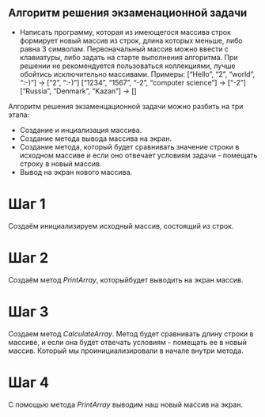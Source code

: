 ## Алгоритм решения экзаменационной задачи
* Написать программу, которая из имеющегося массива строк формирует новый массив из строк, длина которых меньше, либо равна 3 символам. Первоначальный массив можно ввести с клавиатуры, либо задать на старте выполнения алгоритма. При решении не рекомендуется пользоваться коллекциями, лучше обойтись исключительно массивами. Примеры: [“Hello”, “2”, “world”, “:-)”] → [“2”, “:-)”] [“1234”, “1567”, “-2”, “computer science”] → [“-2”] [“Russia”, “Denmark”, “Kazan”] → []

Алгоритм решения экзаменцационной задачи можно разбить на три этапа:

* Создание и инциализация массива.
* Создание метода вывода массива на экран.
* Создание метода, который будет сравнивать значение строки в исходном массиве и если оно отвечает условиям задачи - помещать строку в новый массив.
* Вывод на экран нового массива.

# Шаг 1

Создаём инициализируем исходный массив, состоящий из строк.

# Шаг 2

Создаём метод *PrintArray*, которыйбудет выводить на экран массив.

# Шаг 3

Создаем метод *CalculateArray*. Метод будет сравнивать длину строки в массиве, и если она будет отвечать условиям - помещать ее в новый массив. Который мы проинициализировали в начале внутри метода.

# Шаг 4

С помощью метода *PrintArray* выводим наш новый массив на экран.